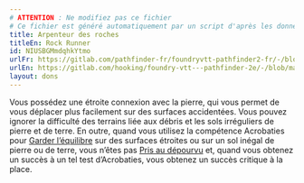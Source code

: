 ```yaml
---
# ATTENTION : Ne modifiez pas ce fichier
# Ce fichier est généré automatiquement par un script d'après les données du module Foundry VTT officiel et de sa traduction
title: Arpenteur des roches
titleEn: Rock Runner
id: NIUSBGMmdqhkYtmo
urlFr: https://gitlab.com/pathfinder-fr/foundryvtt-pathfinder2-fr/-/blob/master/data/feats/NIUSBGMmdqhkYtmo.htm
urlEn: https://gitlab.com/hooking/foundry-vtt---pathfinder-2e/-/blob/master/packs/data/feats.db/rock-runner.json
layout: dons
---
```

Vous possédez une étroite connexion avec la pierre, qui vous permet de vous déplacer plus facilement sur des surfaces accidentées. Vous pouvez ignorer la difficulté des terrains liée aux débris et les sols irréguliers de pierre et de terre. En outre, quand vous utilisez la compétence Acrobaties pour [Garder l’équilibre](../actions/garder-l-équilibre.md) sur des surfaces étroites ou sur un sol inégal de pierre ou de terre, vous n’êtes pas [Pris au dépourvu](../conditions/pris-au-dépourvu.md) et, quand vous obtenez un succès à un tel test d’Acrobaties, vous obtenez un succès critique à la place.
